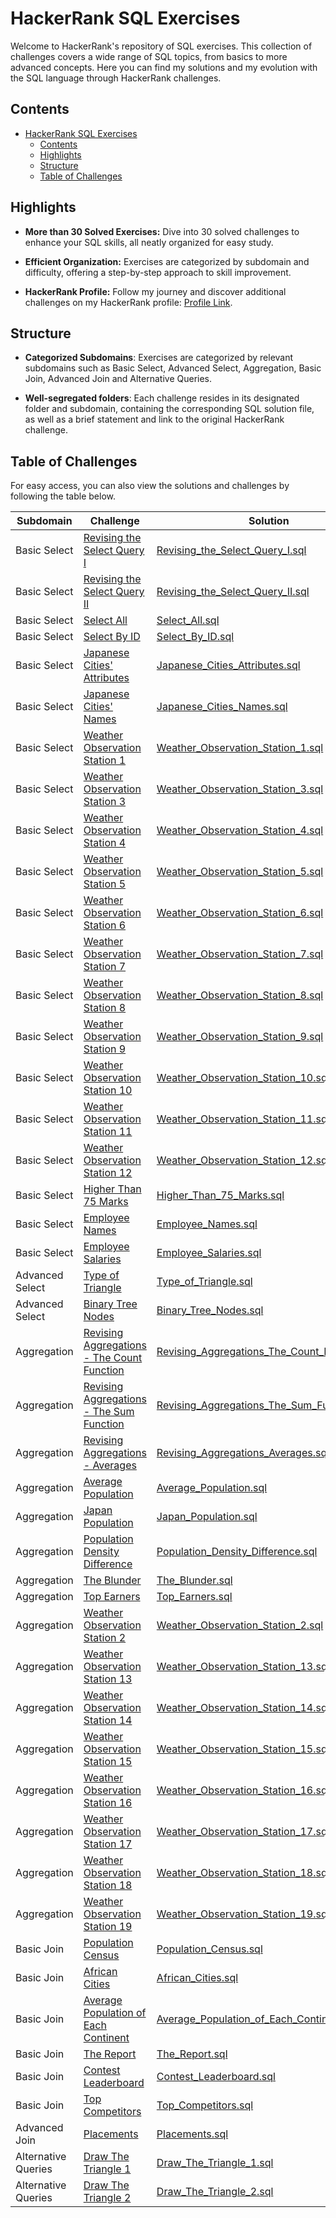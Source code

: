 # HackerRank SQL Exercises

Welcome to HackerRank's repository of SQL exercises. This collection of challenges covers a wide range of SQL topics, from basics to more advanced concepts. Here you can find my solutions and my evolution with the SQL language through HackerRank challenges.

## Contents

- [HackerRank SQL Exercises](#hackerrank-sql-exercises)
  - [Contents](#contents)
  - [Highlights](#highlights)
  - [Structure](#structure)
  - [Table of Challenges](#table-of-challenges)

## Highlights

- **More than 30 Solved Exercises:** Dive into 30 solved challenges to enhance your SQL skills, all neatly organized for easy study.

- **Efficient Organization:** Exercises are categorized by subdomain and difficulty, offering a step-by-step approach to skill improvement.

- **HackerRank Profile:** Follow my journey and discover additional challenges on my HackerRank profile: [Profile Link](https://www.hackerrank.com/profile/kayckdelfino).

## Structure

- **Categorized Subdomains**: Exercises are categorized by relevant subdomains such as Basic Select, Advanced Select, Aggregation, Basic Join, Advanced Join and Alternative Queries.
  
- **Well-segregated folders**: Each challenge resides in its designated folder and subdomain, containing the corresponding SQL solution file, as well as a brief statement and link to the original HackerRank challenge.

## Table of Challenges

For easy access, you can also view the solutions and challenges by following the table below.

| Subdomain           | Challenge                                                                                                                            | Solution                                                                                                                                                                                                                                                        | Difficulty |
| ------------------- | ------------------------------------------------------------------------------------------------------------------------------------ | --------------------------------------------------------------------------------------------------------------------------------------------------------------------------------------------------------------------------------------------------------------- | ---------- |
| Basic Select        | [Revising the Select Query I](https://www.hackerrank.com/challenges/revising-the-select-query/problem)                               | [Revising_the_Select_Query_I.sql](https://github.com/kayckdelfino/public_knowledge_base/blob/main/Database/SQL/HackerRank/Solutions/Basic%20Select/Revising%20the%20Select%20Query%20I/Revising_the_Select_Query_I.sql)                                         | Easy       |
| Basic Select        | [Revising the Select Query II](https://www.hackerrank.com/challenges/revising-the-select-query-2/problem)                            | [Revising_the_Select_Query_II.sql](https://github.com/kayckdelfino/public_knowledge_base/blob/main/Database/SQL/HackerRank/Solutions/Basic%20Select/Revising%20the%20Select%20Query%20II/Revising_the_Select_Query_II.sql)                                      | Easy       |
| Basic Select        | [Select All](https://www.hackerrank.com/challenges/select-all-sql/problem)                                                           | [Select_All.sql](https://github.com/kayckdelfino/public_knowledge_base/blob/main/Database/SQL/HackerRank/Solutions/Basic%20Select/Select%20All/Select_All.sql)                                                                                                  | Easy       |
| Basic Select        | [Select By ID](https://www.hackerrank.com/challenges/select-by-id/problem)                                                           | [Select_By_ID.sql](https://github.com/kayckdelfino/public_knowledge_base/blob/main/Database/SQL/HackerRank/Solutions/Basic%20Select/Select%20By%20ID/Select_By_ID.sql)                                                                                          | Easy       |
| Basic Select        | [Japanese Cities' Attributes](https://www.hackerrank.com/challenges/japanese-cities-attributes/problem)                              | [Japanese_Cities_Attributes.sql](https://github.com/kayckdelfino/public_knowledge_base/blob/main/Database/SQL/HackerRank/Solutions/Basic%20Select/Japanese%20Cities'%20Attributes/Japanese_Cities_Attributes.sql)                                               | Easy       |
| Basic Select        | [Japanese Cities' Names](https://www.hackerrank.com/challenges/japanese-cities-name/problem)                                         | [Japanese_Cities_Names.sql](https://github.com/kayckdelfino/public_knowledge_base/blob/main/Database/SQL/HackerRank/Solutions/Basic%20Select/Japanese%20Cities'%20Names/Japanese_Cities_Names.sql)                                                              | Easy       |
| Basic Select        | [Weather Observation Station 1](https://www.hackerrank.com/challenges/weather-observation-station-1/problem)                         | [Weather_Observation_Station_1.sql](https://github.com/kayckdelfino/public_knowledge_base/blob/main/Database/SQL/HackerRank/Solutions/Basic%20Select/Weather%20Observation%20Station%201/Weather_Observation_Station_1.sql)                                     | Easy       |
| Basic Select        | [Weather Observation Station 3](https://www.hackerrank.com/challenges/weather-observation-station-3/problem)                         | [Weather_Observation_Station_3.sql](https://github.com/kayckdelfino/public_knowledge_base/blob/main/Database/SQL/HackerRank/Solutions/Basic%20Select/Weather%20Observation%20Station%203/Weather_Observation_Station_3.sql)                                     | Easy       |
| Basic Select        | [Weather Observation Station 4](https://www.hackerrank.com/challenges/weather-observation-station-4/problem)                         | [Weather_Observation_Station_4.sql](https://github.com/kayckdelfino/public_knowledge_base/blob/main/Database/SQL/HackerRank/Solutions/Basic%20Select/Weather%20Observation%20Station%204/Weather_Observation_Station_4.sql)                                     | Easy       |
| Basic Select        | [Weather Observation Station 5](https://www.hackerrank.com/challenges/weather-observation-station-5/problem)                         | [Weather_Observation_Station_5.sql](https://github.com/kayckdelfino/public_knowledge_base/blob/main/Database/SQL/HackerRank/Solutions/Basic%20Select/Weather%20Observation%20Station%205/Weather_Observation_Station_5.sql)                                     | Easy       |
| Basic Select        | [Weather Observation Station 6](https://www.hackerrank.com/challenges/weather-observation-station-6/problem)                         | [Weather_Observation_Station_6.sql](https://github.com/kayckdelfino/public_knowledge_base/blob/main/Database/SQL/HackerRank/Solutions/Basic%20Select/Weather%20Observation%20Station%206/Weather_Observation_Station_6.sql)                                     | Easy       |
| Basic Select        | [Weather Observation Station 7](https://www.hackerrank.com/challenges/weather-observation-station-7/problem)                         | [Weather_Observation_Station_7.sql](https://github.com/kayckdelfino/public_knowledge_base/blob/main/Database/SQL/HackerRank/Solutions/Basic%20Select/Weather%20Observation%20Station%207/Weather_Observation_Station_7.sql)                                     | Easy       |
| Basic Select        | [Weather Observation Station 8](https://www.hackerrank.com/challenges/weather-observation-station-8/problem)                         | [Weather_Observation_Station_8.sql](https://github.com/kayckdelfino/public_knowledge_base/blob/main/Database/SQL/HackerRank/Solutions/Basic%20Select/Weather%20Observation%20Station%208/Weather_Observation_Station_8.sql)                                     | Easy       |
| Basic Select        | [Weather Observation Station 9](https://www.hackerrank.com/challenges/weather-observation-station-9/problem)                         | [Weather_Observation_Station_9.sql](https://github.com/kayckdelfino/public_knowledge_base/blob/main/Database/SQL/HackerRank/Solutions/Basic%20Select/Weather%20Observation%20Station%209/Weather_Observation_Station_9.sql)                                     | Easy       |
| Basic Select        | [Weather Observation Station 10](https://www.hackerrank.com/challenges/weather-observation-station-10/problem)                       | [Weather_Observation_Station_10.sql](https://github.com/kayckdelfino/public_knowledge_base/blob/main/Database/SQL/HackerRank/Solutions/Basic%20Select/Weather%20Observation%20Station%2010/Weather_Observation_Station_10.sql)                                  | Easy       |
| Basic Select        | [Weather Observation Station 11](https://www.hackerrank.com/challenges/weather-observation-station-11/problem)                       | [Weather_Observation_Station_11.sql](https://github.com/kayckdelfino/public_knowledge_base/blob/main/Database/SQL/HackerRank/Solutions/Basic%20Select/Weather%20Observation%20Station%2011/Weather_Observation_Station_11.sql)                                  | Easy       |
| Basic Select        | [Weather Observation Station 12](https://www.hackerrank.com/challenges/weather-observation-station-12/problem)                       | [Weather_Observation_Station_12.sql](https://github.com/kayckdelfino/public_knowledge_base/blob/main/Database/SQL/HackerRank/Solutions/Basic%20Select/Weather%20Observation%20Station%2012/Weather_Observation_Station_12.sql)                                  | Easy       |
| Basic Select        | [Higher Than 75 Marks](https://www.hackerrank.com/challenges/more-than-75-marks/problem)                                             | [Higher_Than_75_Marks.sql](https://github.com/kayckdelfino/public_knowledge_base/blob/main/Database/SQL/HackerRank/Solutions/Basic%20Select/Higher%20Than%2075%20Marks/Higher_Than_75_Marks.sql)                                                                | Easy       |
| Basic Select        | [Employee Names](https://www.hackerrank.com/challenges/name-of-employees/problem)                                                    | [Employee_Names.sql](https://github.com/kayckdelfino/public_knowledge_base/blob/main/Database/SQL/HackerRank/Solutions/Basic%20Select/Employee%20Names/Employee_Names.sql)                                                                                      | Easy       |
| Basic Select        | [Employee Salaries](https://www.hackerrank.com/challenges/salary-of-employees/problem)                                               | [Employee_Salaries.sql](https://github.com/kayckdelfino/public_knowledge_base/blob/main/Database/SQL/HackerRank/Solutions/Basic%20Select/Employee%20Salaries/Employee_Salaries.sql)                                                                             | Easy       |
| Advanced Select     | [Type of Triangle](https://www.hackerrank.com/challenges/what-type-of-triangle/problem)                                              | [Type_of_Triangle.sql](https://github.com/kayckdelfino/public_knowledge_base/blob/main/Database/SQL/HackerRank/Solutions/Advanced%20Select/Type%20of%20Triangle/Type_of_Triangle.sql)                                                                           | Easy       |
| Advanced Select     | [Binary Tree Nodes](https://www.hackerrank.com/challenges/binary-search-tree-1/problem)                                              | [Binary_Tree_Nodes.sql](https://github.com/kayckdelfino/public_knowledge_base/blob/main/Database/SQL/HackerRank/Solutions/Advanced%20Select/Binary%20Tree%Nodes/Binary_Tree_Nodes.sql)                                                                          | Medium     |
| Aggregation         | [Revising Aggregations - The Count Function](https://www.hackerrank.com/challenges/revising-aggregations-the-count-function/problem) | [Revising_Aggregations_The_Count_Function.sql](https://github.com/kayckdelfino/public_knowledge_base/blob/main/Database/SQL/HackerRank/Solutions/Aggregation/Revising%20Aggregations%20-%20The%20Count%20Function/Revising_Aggregations_The_Count_Function.sql) | Easy       |
| Aggregation         | [Revising Aggregations - The Sum Function](https://www.hackerrank.com/challenges/revising-aggregations-sum/problem)                  | [Revising_Aggregations_The_Sum_Function.sql](https://github.com/kayckdelfino/public_knowledge_base/blob/main/Database/SQL/HackerRank/Solutions/Aggregation/Revising%20Aggregations%20-%20The%20Sum%20Function/Revising_Aggregations_The_Sum_Function.sql)       | Easy       |
| Aggregation         | [Revising Aggregations - Averages](https://www.hackerrank.com/challenges/revising-aggregations-the-average-function/problem)         | [Revising_Aggregations_Averages.sql](https://github.com/kayckdelfino/public_knowledge_base/blob/main/Database/SQL/HackerRank/Solutions/Aggregation/Revising%20Aggregations%20-%20Averages/Revising_Aggregations_Averages.sql)                                   | Easy       |
| Aggregation         | [Average Population](https://www.hackerrank.com/challenges/average-population/problem)                                               | [Average_Population.sql](https://github.com/kayckdelfino/public_knowledge_base/blob/main/Database/SQL/HackerRank/Solutions/Aggregation/Average%20Population/Average_Population.sql)                                                                             | Easy       |
| Aggregation         | [Japan Population](https://www.hackerrank.com/challenges/japan-population/problem)                                                   | [Japan_Population.sql](https://github.com/kayckdelfino/public_knowledge_base/blob/main/Database/SQL/HackerRank/Solutions/Aggregation/Japan%20Population/Japan_Population.sql)                                                                                   | Easy       |
| Aggregation         | [Population Density Difference](https://www.hackerrank.com/challenges/population-density-difference/problem)                         | [Population_Density_Difference.sql](https://github.com/kayckdelfino/public_knowledge_base/blob/main/Database/SQL/HackerRank/Solutions/Aggregation/Population%20Density%20Difference/Population_Density_Difference.sql)                                          | Easy       |
| Aggregation         | [The Blunder](https://www.hackerrank.com/challenges/the-blunder/problem)                                                             | [The_Blunder.sql](https://github.com/kayckdelfino/public_knowledge_base/blob/main/Database/SQL/HackerRank/Solutions/Aggregation/The%20Blunder/The_Blunder.sql)                                                                                                  | Easy       |
| Aggregation         | [Top Earners](https://www.hackerrank.com/challenges/earnings-of-employees/problem)                                                   | [Top_Earners.sql](https://github.com/kayckdelfino/public_knowledge_base/blob/main/Database/SQL/HackerRank/Solutions/Aggregation/Top%20Earners/Top_Earners.sql)                                                                                                  | Easy       |
| Aggregation         | [Weather Observation Station 2](https://www.hackerrank.com/challenges/weather-observation-station-2/problem)                         | [Weather_Observation_Station_2.sql](https://github.com/kayckdelfino/public_knowledge_base/blob/main/Database/SQL/HackerRank/Solutions/Aggregation/Weather%20Observation%20Station%202/Weather_Observation_Station_2.sql)                                        | Easy       |
| Aggregation         | [Weather Observation Station 13](https://www.hackerrank.com/challenges/weather-observation-station-13/problem)                       | [Weather_Observation_Station_13.sql](https://github.com/kayckdelfino/public_knowledge_base/blob/main/Database/SQL/HackerRank/Solutions/Aggregation/Weather%20Observation%20Station%2013/Weather_Observation_Station_13.sql)                                     | Easy       |
| Aggregation         | [Weather Observation Station 14](https://www.hackerrank.com/challenges/weather-observation-station-14/problem)                       | [Weather_Observation_Station_14.sql](https://github.com/kayckdelfino/public_knowledge_base/blob/main/Database/SQL/HackerRank/Solutions/Aggregation/Weather%20Observation%20Station%2014/Weather_Observation_Station_14.sql)                                     | Easy       |
| Aggregation         | [Weather Observation Station 15](https://www.hackerrank.com/challenges/weather-observation-station-15/problem)                       | [Weather_Observation_Station_15.sql](https://github.com/kayckdelfino/public_knowledge_base/blob/main/Database/SQL/HackerRank/Solutions/Aggregation/Weather%20Observation%20Station%2015/Weather_Observation_Station_15.sql)                                     | Easy       |
| Aggregation         | [Weather Observation Station 16](https://www.hackerrank.com/challenges/weather-observation-station-16/problem)                       | [Weather_Observation_Station_16.sql](https://github.com/kayckdelfino/public_knowledge_base/blob/main/Database/SQL/HackerRank/Solutions/Aggregation/Weather%20Observation%20Station%2016/Weather_Observation_Station_16.sql)                                     | Easy       |
| Aggregation         | [Weather Observation Station 17](https://www.hackerrank.com/challenges/weather-observation-station-17/problem)                       | [Weather_Observation_Station_17.sql](https://github.com/kayckdelfino/public_knowledge_base/blob/main/Database/SQL/HackerRank/Solutions/Aggregation/Weather%20Observation%20Station%2017/Weather_Observation_Station_17.sql)                                     | Easy       |
| Aggregation         | [Weather Observation Station 18](https://www.hackerrank.com/challenges/weather-observation-station-18/problem)                       | [Weather_Observation_Station_18.sql](https://github.com/kayckdelfino/public_knowledge_base/blob/main/Database/SQL/HackerRank/Solutions/Aggregation/Weather%20Observation%20Station%2018/Weather_Observation_Station_18.sql)                                     | Medium     |
| Aggregation         | [Weather Observation Station 19](https://www.hackerrank.com/challenges/weather-observation-station-19/problem)                       | [Weather_Observation_Station_19.sql](https://github.com/kayckdelfino/public_knowledge_base/blob/main/Database/SQL/HackerRank/Solutions/Aggregation/Weather%20Observation%20Station%2019/Weather_Observation_Station_19.sql)                                     | Medium     |
| Basic Join          | [Population Census](https://www.hackerrank.com/challenges/asian-population/problem)                                                  | [Population_Census.sql](https://github.com/kayckdelfino/public_knowledge_base/blob/main/Database/SQL/HackerRank/Solutions/Basic%20Join/Population%20Census/Population_Census.sql)                                                                               | Easy       |
| Basic Join          | [African Cities](https://www.hackerrank.com/challenges/african-cities/problem)                                                       | [African_Cities.sql](https://github.com/kayckdelfino/public_knowledge_base/blob/main/Database/SQL/HackerRank/Solutions/Basic%20Join/African%20Cities/African_Cities.sql)                                                                                        | Easy       |
| Basic Join          | [Average Population of Each Continent](https://www.hackerrank.com/challenges/average-population-of-each-continent/problem)           | [Average_Population_of_Each_Continent.sql](https://github.com/kayckdelfino/public_knowledge_base/blob/main/Database/SQL/HackerRank/Solutions/Basic%20Join/Average%20Population%20of%20Each%20Continent/Average_Population_of_Each_Continent.sql)                | Easy       |
| Basic Join          | [The Report](https://www.hackerrank.com/challenges/the-report/problem)                                                               | [The_Report.sql](https://github.com/kayckdelfino/public_knowledge_base/blob/main/Database/SQL/HackerRank/Solutions/Basic%20Join/The%20Report/The_Report.sql)                                                                                                    | Medium     |
| Basic Join          | [Contest Leaderboard](https://www.hackerrank.com/challenges/contest-leaderboard/problem)                                             | [Contest_Leaderboard.sql](https://github.com/kayckdelfino/public_knowledge_base/blob/main/Database/SQL/HackerRank/Solutions/Basic%20Join/Contest%20Leaderboard/Contest_Leaderboard.sql)                                                                         | Medium     |
| Basic Join          | [Top Competitors](https://www.hackerrank.com/challenges/full-score/problem)                                                          | [Top_Competitors.sql](https://github.com/kayckdelfino/public_knowledge_base/blob/main/Database/SQL/HackerRank/Solutions/Basic%20Join/Top%20Competitors/Top_Competitors.sql)                                                                                     | Medium     |
| Advanced Join       | [Placements](https://www.hackerrank.com/challenges/placements/problem)                                                               | [Placements.sql](https://github.com/kayckdelfino/public_knowledge_base/blob/main/Database/SQL/HackerRank/Solutions/Advanced%20Join/Placements/Placements.sql)                                                                                                   | Medium     |
| Alternative Queries | [Draw The Triangle 1](https://www.hackerrank.com/challenges/draw-the-triangle-1/problem)                                             | [Draw_The_Triangle_1.sql](https://github.com/kayckdelfino/public_knowledge_base/blob/main/Database/SQL/HackerRank/Solutions/Alternative%20Queries/Draw%20The%20Triangle%201/Draw_The_Triangle_1.sql)                                                            | Easy       |
| Alternative Queries | [Draw The Triangle 2](https://www.hackerrank.com/challenges/draw-the-triangle-2/problem)                                             | [Draw_The_Triangle_2.sql](https://github.com/kayckdelfino/public_knowledge_base/blob/main/Database/SQL/HackerRank/Solutions/Alternative%20Queries/Draw%20The%20Triangle%202/Draw_The_Triangle_2.sql)                                                            | Easy       |